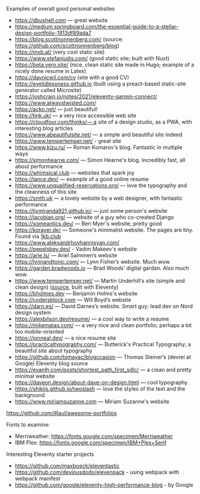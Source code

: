 Examples of overall good personal websites
- https://dbushell.com — great website
- https://medium.springboard.com/the-essential-guide-to-a-stellar-design-portfolio-1913df89ada7
- https://blog.scottnonnenberg.com/ (source: https://github.com/scottnonnenberg/blog)
- https://mxb.at/ (very cool static site)
- https://www.stefanjudis.com/ (good static site; built with Nuxt)
- https://beta.vero.site/ (nice, clean static site made in Hugo; example of a nicely done resume in Latex)
- https://davnicwil.com/cv (site with a good CV)
- https://eyelidlessness.github.io (built using a preact-based static-site generator called Microsite)
- https://joshcrain.io/notes/2021/eleventy-garmin-connect/
- https://www.alwaystwisted.com/
- https://acko.net/ — just beautiful!
- https://tink.uk/ — a very nice accessible web site
- https://cloudfour.com/thinks/— a site of a design studio, as a PWA, with interesting blog articles
- https://www.abeautifulsite.net/ — a simple and beautiful site indeed
- https://www.tempertemper.net/ - great site
- https://www.kizu.ru/ — Roman Komarov's blog. Fantastic in multiple ways
- https://simonhearne.com/ — Simon Hearne's blog. Incredibly fast, all about performance
- https://whimsical.club — websites that spark joy
- https://lance.dev/ — example of a good online resume
- https://www.unqualified-reservations.org/ — love the typography and the cleanness of this site
- https://smth.uk — a lovely website by a web designer, with fantastic performance
- https://ljvmiranda921.github.io/ — just some person's website
- https://jacobian.org/ — website of a guy who co-created Django
- https://someantics.dev/ — Ben Myer's website; pretty good
- https://korayer.de/ — Someone's minimalist website. The pages are tiny. Found via [1kb.club](https://1kb.club/)
- https://www.aleksandrhovhannisyan.com/
- https://pepelsbey.dev/ - Vadim Makeev's website
- https://arie.ls/ — Ariel Salminen’s website
- https://lynnandtonic.com/ — Lynn Fisher’s website. Much wow.
- https://garden.bradwoods.io — Brad Woods’ digital gardan. Also much wow.
- https://www.tempertemper.net/ — Martin Underhill‘s site (simple and clean design) ([source](https://github.com/tempertemper/www.tempertemper.net), built with Eleventy)
- https://bholmes.dev — Benjamin Holms's website
- https://codersblock.com — Will Boyd’s website
- https://darn.es/ — David Darnes’s website. Smart guy; lead dev on Nord design system
- https://alexbilson.dev/resume/ — a cool way to write a resume
- https://mikematas.com/ — a very nice and clean portfolio; perhaps a bit too mobile-oriented
- https://jonneal.dev/ — a nice resume site
- https://practicaltypography.com/ — Butterick's Practical Typography; a beautiful site about typography
- https://github.com/tomayac/blogccasion — Thomas Steiner’s (devrel at Google) Eleventy blog source
- https://evanlh.com/posts/shortest_path_first_sdlc/ — a clean and pretty minimal website
- https://daveon.design/about-dave-on-design.html — cool typography
- https://shikijs.github.io/twoslash — love the styles of the text and the background
- https://www.miriamsuzanne.com — Miriam Suzanne's website

https://github.com/iRaul/awesome-portfolios

Fonts to examine:
- Merriweather: https://fonts.google.com/specimen/Merriweather
- IBM Plex: https://fonts.google.com/specimen/IBM+Plex+Serif

Interesting Eleventy starter projects
- https://github.com/maxboeck/eleventastic
- https://github.com/deviousdodo/elevenpack - using webpack with webpack manifest
- https://github.com/google/eleventy-high-performance-blog - by Google
